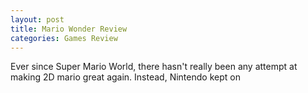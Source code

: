 ```yaml
---
layout: post
title: Mario Wonder Review
categories: Games Review
---
```

Ever since Super Mario World, there hasn't really been any attempt at making 2D mario great again. Instead, Nintendo kept on 
<!--stackedit_data:
eyJoaXN0b3J5IjpbOTk5NTc2MDczXX0=
-->